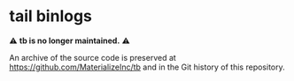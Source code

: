 # **t**ail **b**inlogs

⚠️ **tb is no longer maintained.** ⚠️

An archive of the source code is preserved at
https://github.com/MaterializeInc/tb and in the Git history of this repository.

